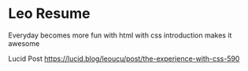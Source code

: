 # Leo Resume



Everyday becomes more fun with html with css introduction makes it awesome


Lucid Post https://lucid.blog/leoucu/post/the-experience-with-css-590
